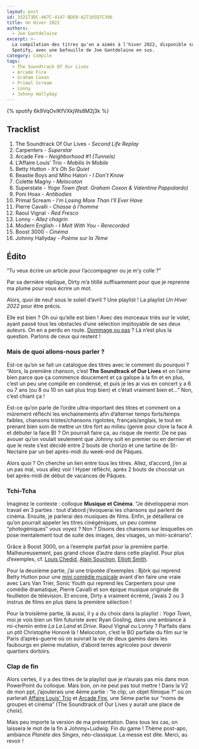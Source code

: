```yaml
---
layout: post
id: 332173DC-467C-4147-BDE0-A27165D7C396
title: Un Hiver 2022
authors:
  - Joe Gantdelaine
excerpt: >-
  La compilation des titres qu'on a aimés à l'hiver 2022, disponible sur
  Spotify, avec une bafouille de Joe Gantdelaine en sus.
category: Compile
tags:
  - The Soundtrack Of Our Lives
  - Arcade Fire
  - Graham Coxon
  - Primal Scream
  - Lonny
  - Johnny Hallyday
---
```


{% spotify 6k9VqOvIKfVXkjWs8M2j3k %}

## Tracklist

1. The Soundtrack Of Our Lives - _Second Life Replay_
1. Carpenters - _Superstar_
1. Arcade Fire - _Neighborhood #1 (Tunnels)_
1. L’Affaire Louis’ Trio - _Mobilis In Mobile_
1. Betty Hutton - _It’s Oh So Quiet_
1. Beastie Boys and Miho Hatori - _I Don’t Know_
1. Colette Magny - _Melocoton_
1. Superstate - _Yoga Town (feat. Graham Coxon & Valentina Pappalardo)_
1. Poni Hoax - _Antibodies_
1. Primal Scream - _I’m Losing More Than I’ll Ever Have_
1. Pierre Cavalli - _Chasse à l’homme_
1. Raoul Vignal - _Red Fresco_
1. Lonny - _Allez chagrin_
1. Modern English - _I Melt With You - Rerecorded_
1. Boost 3000 - _Cinéma_
1. Johnny Hallyday - _Poème sur la 7ème_

## Édito

“Tu veux écrire un article pour l’accompagner ou je m’y colle ?”

Par sa dernière réplique, Dirty m’a titillé suffisamment pour que je reprenne ma
plume pour vous écrire un mot.

Alors, quoi de neuf sous le soleil d’avril ? Une playlist ! La playlist _Un
Hiver 2022_ pour être précis.

Elle est bien ? Oh oui qu’elle est bien ! Avec des morceaux triés sur le volet,
ayant passé tous les obstacles d’une sélection impitoyable de ses deux auteurs.
On en a perdu en route. [Dommage ou pas][1] ? Là n’est plus la question. Parlons
de ceux qui restent !

### Mais de quoi allons-nous parler ?

Est-ce qu’on se fait un catalogue des titres avec le comment du pourquoi ?
“Alors, la première chanson, c’est **The Soundtrack of Our Lives** et on l’aime
bien parce que ça commence doucement et ça galope à la fin et en plus, c’est un
peu une compile en condensé, et puis je les ai vus en concert y a 6 ou 7 ans (ou
8 ou 10 on sait plus trop bien) et c’était vraiment bien et…” Non, c’est chiant
ça !

Est-ce qu’on parle de l’ordre ultra-important des titres et comment on a
mûrement réfléchi les enchainements afin d’alterner temps forts/temps faibles,
chansons tristes/chansons rigolotes, français/anglais, le tout en prenant bien
soin de mettre un titre fort au milieu (genre pour clore la face A et débuter la
face B) ? On pourrait faire ça, au risque de mentir. De ne pas avouer qu’on
voulait seulement que Johnny soit en premier ou en dernier et que le reste s’est
décidé entre 2 bouts de chorizo et une tartine de St-Nectaire par un bel
après-midi du week-end de Pâques.

Alors quoi ? On cherche un lien entre tous les titres. Allez, d’accord, j’en ai
un pas mal, vous allez voir ! Hyper réfléchi, après 2 bouts de chocolat un bel
après-midi de début de vacances de Pâques.

### Tchi-Tcha

Imaginez le contexte : colloque **Musique et Cinéma**. “Je développerai mon
travail en 3 parties : tout d’abord j’évoquerai les chansons qui parlent de
cinéma. Ensuite, je parlerai des musiques de films. Enfin, je détaillerai ce
qu’on pourrait appeler les titres cinégéniques, un peu comme “photogéniques”
vous voyez ? Non ? Disons des chansons sur lesquelles on pose mentalement tout
de suite des images, des visages, un mini-scénario”.

Grâce à Boost 3000, on a l’exemple parfait pour la première partie.
Malheureusement, pas grand chose d’autre dans cette playlist. Pour plus
d’exemples, cf. [Louis Chedid][2], [Alain Souchon][3], [Elliott Smith][4].

Pour la deuxième partie, j’ai une tripotée d’exemples : Björk qui reprend Betty
Hutton pour une [mini comédie musicale][5] avant d’en faire une vraie avec Lars
Van Trier, Sonic Youth qui reprend les Carpenters pour une comédie dramatique,
Pierre Cavalli et son épique musique originale de feuilleton de télévision. Et
encore, Dirty a vraiment écrémé, j’avais 2 ou 3 instrus de films en plus dans la
première sélection !

Pour la troisième partie, là aussi, il y a du choix dans la playlist : _Yoga
Town_, moi je vois bien un film futuriste avec Ryan Gosling, dans une ambiance à
mi-chemin entre _La La Land_ et _Drive_. Raoul Vignal ou Lonny ? Parfaits dans
un ptit Christophe Honoré là ! Melocoton, c’est le BO parfaite du film sur le
Paris d’après-guerre où on suivrait la vie de deux gamins dans les faubourgs en
pleine mutation, d’abord terres agricoles pour devenir quartiers dortoirs.

### Clap de fin

Alors certes, il y a des titres de la playlist que je n’aurais pas mis dans mon
PowerPoint du colloque. Mais bon, on ne peut pas tout mettre ! Dans la V2 de mon
ppt, j’ajouterais une 4ème partie : “le clip, un objet filmique ?” où on
parlerait [Affaire Louis’ Trio][6] et [Arcade Fire][7], une 5ème partie sur
“noms de groupes et cinéma” (The Soundtrack of Our Lives y aurait une place de
choix).

Mais peu importe la version de ma présentation. Dans tous les cas, on laissera
le mot de la fin à Johnny+Ludwig. Fin du game ! Thème post-apo, ambiance
_Planète des Singes_, néo-classique. La messe est dite. Merci, au revoir !

[1]:
  https://www.youtube.com/watch?v=ljbq8Kg1Mic
  "Les frères Jacques - Les fesses"
[2]: https://www.youtube.com/watch?v=VJwGASrjnIY "Louis Chedid - Ainsi soit-il"
[3]: https://www.youtube.com/watch?v=o0AZfX3YPgY "Alain Souchon - Manivelle"
[4]:
  https://www.youtube.com/watch?v=ke2NTnkp1tE
  "Elliott Smith - Can’t Make a Sound"
[5]: https://www.youtube.com/watch?v=gLF-_Z8TK1k "Björk - It's Oh So Quiet"
[6]:
  https://www.youtube.com/watch?v=GPPNMsxfAzA
  "L’Affaire Louis’ Trio - Mobilis In Mobile"
[7]:
  https://www.youtube.com/watch?v=VU_2R1rjbD8
  "Arcade Fire - Neighborhood #1 (Tunnels)"
